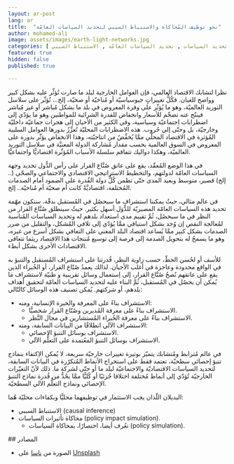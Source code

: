 ```yaml
---
layout: ar-post
lang: ar
title:  "نحو توظيف المُحاكاة والاستنباط السببي لتحديد السياسات العامّة"
author: mohamed-ali
image: assets/images/earth-light-networks.jpg
categories: [ العالم العربي , المُحاكاة , تحديد السياسات , تحديد السياسات العامّة , الاستنباط السببي ]
featured: true
hidden: false
published: true

---
```


نظرا لتشابك الاقتصاد العالمي، فإن العوامل الخارجية لبلد ما صارت تُؤثِّر عليه بشكل كبير وواضح للعيان. فكُلُّ تغييراتٍ جيوسياسيّة أو مُناخيّة أو صحيّة، إلخ... تُؤثّر على سلاسل التوريد العالميّة،
وهو ما يُؤثّر على وفرة المعروض في بلد ما بشكل مُباشر أو غير مُباشر فينتُج عنه تضخّم للأسعار وانخفاض للقدرة الشرائية للمواطنين وهو ما يؤدّي إلى اضطرابات اِجتماعيّة وسياسية،
وفي الكثير من الأحيان إلى هجرات جماعيّة داخليّة وخارجيّة، بل وحتّى إلي حُروب.
هذه الاضطرابات المحليّة تُعزِّزُ بدورها العوامل السلبية المُؤثرة في الاقتصاد المحلّي ممَّا يُخفِّضُ من انتاجيّته، وهذا الانخفاض يؤثّر بدوره على المعروض في السوق العالمية بحسب مقدار مُشاركة الدولة المعنيَّة في سلاسل التوريد العالميّة،
وهكذا دواليك تتفاقم سلسلة الأسباب المُؤثّرة اقتصاديًّا واجتماعيًّا.

في هذا الوضع المُعقّد، يقع على عاتق صُنَّاع القرار على رأس الدُّول تحديد وجهة السياسات العامّة لدولتهم، والتخطيط الاستراتيجي الاقتصادي والاجتماعي والصحّي (.. إلخ) قصير، متوسط وبعيد المدى حتّى تظمن كُلُّ دولة القُدرة
على الصمود أمام الصدمات المُختلفة، اقتصاديَّةً كانت أم صحيّة أم مُناخيّة.. إلخ.

في عالم مثالي، حيثُ يمكننا استشراف ما سيحصُل في المُستقبل بدقّة، ستكون مهّمة تحديد هذه السياسات العامّة المصيريّة للدُّوَل أسهل بكثير. حيثُ سينطلق صُنَّاع القرار من النظر في ما سيحصُل، ثُمَّ تقييم مدى استعداد بلدهم له
وتحديد السياسات المُناسبة لمُعالجة النقص إن وُجد بشكل استباقي ممَّا يُؤدّي إلى تلافي المُشكل، والتقليل من ضرر الصدمات بشكل كبير ممَّا يُساعد اقتصاد البلد المعني على التعافي بشكل أسرع من غيره،
وهو ما يسمحُ له بتحويل الصدمة إلى فرصة إلى توسيع مُنتجات هذا الاقتصاد ريثما تتعافى الاقتصادات الأخرى بشكل أبطء.

للأسف أو لحُسن الحظّ، حسب زاوية النظر، قُدرتنا على استشراف المُستقبل والتنبؤ به في الواقع محدودة وعاجزة في أغلب الأحيان.
لذالك يعمدُ صُنّاع القرار، أو الخُبراء الذين يقع على عاتقهم نُصحُ صُنَّاع القرار، إلى اِستعمال وسائل تقريبية و ظنيّة لاستشراف ما يُمكن أن يحصُل في المُستقبل، ثُمَّ البناء عليه لتحديد السياسات العامّة لتحقيق أهداف بلدهم، أو شركتهم.
يُمكن تصنيف هذه الوسائل كالتّالي:

* الاستشراف بناءً على المعرفة والخبرة الإنسانية، ومنه:
   * الاستشراف بناءً على معرفة المُديرين وصُنّاع القرار شخصيًّا.
   * الاستشراف بناءً على معرفة الخُبراء المُستشارين في مجال النَّظر.
* الاستشراف الآلي انطلاقًا من البيانات السابقة، ومنه: 
   * الاستشراف بوسائل التنبؤ الاحصائي.
   * الاستشراف بوسائل التنبؤ المعُتمدة على التعلُّم الآلي.

في عالم مُترابط ومُتشابك يتميّز بوتيرة تغييرات خارجيّة سريعة، لا يُمكن الاِكتفاء بنماذج تنبؤ إحصائي سطحيّة، تعتمد فقط على استخراج الأنماط المُتكرّرة في البيانات السابقة،
لتحديد السياسات الاقتصاديّة والاجتماعيّة لبلد ما أو حتّى لشركة ما. 
ذلك لأنّ التغيّرات الخارجيّة تُؤدّي إلى أنماط مُختلفة اختلافا جُزئيًا أو كُليًّا ممَّا يحُدُّ من قُدرة نماذج التنبؤ الإحصائي ونماذج التعلُّم الآلي السطحيّة.

البديلان اللّذان يجب الاستثمار في توظيفهما محليًّا وبكفاءات محليّة هُما: 
* الاستنباط السببي (causal inference)
* محاكاة تأثيرات السياسات (policy impact simulation).
     * تعُرف أيضا، اختصارًا، بمحاكاة السياسات (policy simulation). 


## المصادر

* الصورة من <a href="https://unsplash.com/@nasa?utm_source=unsplash&utm_medium=referral&utm_content=creditCopyText">ناسا</a> على <a href="https://unsplash.com/?utm_source=unsplash&utm_medium=referral&utm_content=creditCopyText">Unsplash</a>
  
